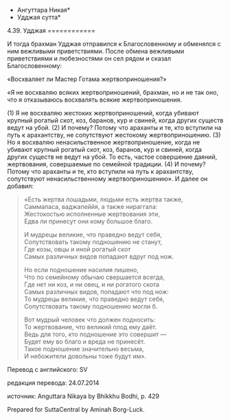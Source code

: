 * Ангуттара Никая*
* Удджая сутта*

4\.39\. Удджая
\=\=\=\=\=\=\=\=\=\=\=\=

И тогда брахман Удджая отправился к Благословенному и обменялся с ним вежливыми приветствиями\. После обмена вежливыми приветствиями и любезностями он сел рядом и сказал Благословенному:

«Восхваляет ли Мастер Готама жертвоприношения?»

«Я не восхваляю всяких жертвоприношений, брахман, но и не так оно, что я отказываюсь восхвалять всякие жертвоприношения\.

\(1\) Я не восхваляю жестоких жертвоприношений, когда убивают крупный рогатый скот, коз, баранов, кур и свиней, когда других существ ведут на убой\. \(2\) И почему? Потому что араханты и те, кто вступили на путь к арахантству, не сопутствуют жестокому жертвоприношению\. \(3\) Но я восхваляю ненасильственное жертвоприношение, когда не убивают крупный рогатый скот, коз, баранов, кур и свиней, когда других существ не ведут на убой\. То есть, частое совершение даяний, жертвования, совершаемые по семейной традиции\. \(4\) И почему? Потому что араханты и те, кто вступили на путь к арахантству, сопутствуют ненасильственному жертвоприношению»\. И далее он добавил:

> «Есть жертва лошадьми, людьми есть жертва также,  
> Саммапаса, ваджапеййя, а также нираггала:  
> Жестокостью исполненные жертвования эти,  
> Едва ли принесут они кому большое благо\.  
>   
> И мудрецы великие, что праведно ведут себя,  
> Сопутствовать такому подношению не станут,  
> Где козы, овцы и иной рогатый скот  
> Самых различных видов попадают вдруг под нож\.  
>   
> Но если подношение насилия лишено,  
> Что по семейному обычаю свершается всегда,  
> Где нет ни коз, и ни овец, и ни рогатого скота  
> Самых различных видов, попадают что под нож:  
> То мудрецы великие, что праведно ведут себя,  
> Сопутствовать такому подношению могли б\.  
>   
> Вот мудрый человек что должен подносить:  
> То жертвование, что великий плод ему даёт\.  
> Ведь для того, кто подношение это совершит —  
> Будет ему во благо и вреда не принесёт\.  
> Такое подношение значительно весьма,  
> И небожители довольны тоже будут им»\.

Перевод с английского: SV

редакция перевода: 24\.07\.2014

источник: Anguttara Nikaya by Bhikkhu Bodhi, p\. 429

Prepared for SuttaCentral by Aminah Borg\-Luck\.